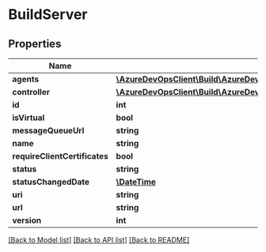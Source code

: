 # BuildServer

## Properties
Name | Type | Description | Notes
------------ | ------------- | ------------- | -------------
**agents** | [**\AzureDevOpsClient\Build\AzureDevOpsClient\Build\Model\BuildAgentReference[]**](BuildAgentReference.md) |  | [optional] 
**controller** | [**\AzureDevOpsClient\Build\AzureDevOpsClient\Build\Model\XamlBuildControllerReference**](XamlBuildControllerReference.md) |  | [optional] 
**id** | **int** |  | [optional] 
**isVirtual** | **bool** |  | [optional] 
**messageQueueUrl** | **string** |  | [optional] 
**name** | **string** |  | [optional] 
**requireClientCertificates** | **bool** |  | [optional] 
**status** | **string** |  | [optional] 
**statusChangedDate** | [**\DateTime**](\DateTime.md) |  | [optional] 
**uri** | **string** |  | [optional] 
**url** | **string** |  | [optional] 
**version** | **int** |  | [optional] 

[[Back to Model list]](../README.md#documentation-for-models) [[Back to API list]](../README.md#documentation-for-api-endpoints) [[Back to README]](../README.md)


